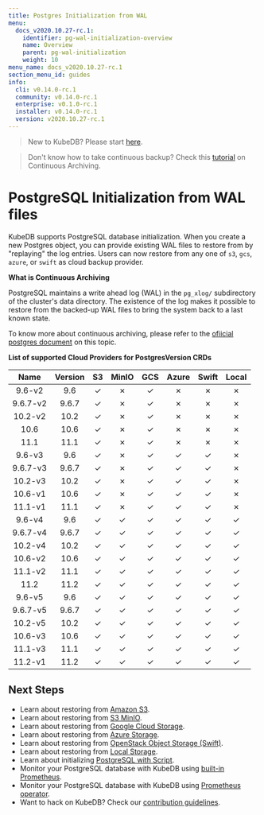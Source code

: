 ```yaml
---
title: Postgres Initialization from WAL
menu:
  docs_v2020.10.27-rc.1:
    identifier: pg-wal-initialization-overview
    name: Overview
    parent: pg-wal-initialization
    weight: 10
menu_name: docs_v2020.10.27-rc.1
section_menu_id: guides
info:
  cli: v0.14.0-rc.1
  community: v0.14.0-rc.1
  enterprise: v0.1.0-rc.1
  installer: v0.14.0-rc.1
  version: v2020.10.27-rc.1
---
```


> New to KubeDB? Please start [here](/docs/v2020.10.27-rc.1/README).

> Don't know how to take continuous backup?  Check this [tutorial](/docs/v2020.10.27-rc.1/guides/postgres/backup/wal/continuous_archiving) on Continuous Archiving.

# PostgreSQL Initialization from WAL files

KubeDB supports PostgreSQL database initialization. When you create a new Postgres object, you can provide existing WAL files to restore from by "replaying" the log entries. Users can now restore from any one of `s3`, `gcs`, `azure`, or `swift` as cloud backup provider.

**What is Continuous Archiving**

PostgreSQL maintains a write ahead log (WAL) in the `pg_xlog/` subdirectory of the cluster's data directory.  The existence of the log makes it possible to restore from the backed-up WAL files to bring the system back to a last known state.

To know more about continuous archiving, please refer to the [ofiicial postgres document](https://www.postgresql.org/docs/10/continuous-archiving.html) on this topic.

**List of supported Cloud Providers for PostgresVersion CRDs**

|   Name   | Version |  S3   | MinIO |  GCS  | Azure | Swift | Local |
| :------: | :-----: | :---: | :---: | :---: | :---: | :---: | :---: |
|  9.6-v2  |   9.6   |   ✓   |   ✗   |   ✓   |   ✗   |   ✗   |   ✗   |
| 9.6.7-v2 |  9.6.7  |   ✓   |   ✗   |   ✓   |   ✗   |   ✗   |   ✗   |
| 10.2-v2  |  10.2   |   ✓   |   ✗   |   ✓   |   ✗   |   ✗   |   ✗   |
|   10.6   |  10.6   |   ✓   |   ✗   |   ✓   |   ✗   |   ✗   |   ✗   |
|   11.1   |  11.1   |   ✓   |   ✗   |   ✓   |   ✗   |   ✗   |   ✗   |
|  9.6-v3  |   9.6   |   ✓   |   ✗   |   ✓   |   ✓   |   ✓   |   ✗   |
| 9.6.7-v3 |  9.6.7  |   ✓   |   ✗   |   ✓   |   ✓   |   ✓   |   ✗   |
| 10.2-v3  |  10.2   |   ✓   |   ✗   |   ✓   |   ✓   |   ✓   |   ✗   |
| 10.6-v1  |  10.6   |   ✓   |   ✗   |   ✓   |   ✓   |   ✓   |   ✗   |
| 11.1-v1  |  11.1   |   ✓   |   ✗   |   ✓   |   ✓   |   ✓   |   ✗   |
|  9.6-v4  |   9.6   |   ✓   |   ✓   |   ✓   |   ✓   |   ✓   |   ✓   |
| 9.6.7-v4 |  9.6.7  |   ✓   |   ✓   |   ✓   |   ✓   |   ✓   |   ✓   |
| 10.2-v4  |  10.2   |   ✓   |   ✓   |   ✓   |   ✓   |   ✓   |   ✓   |
| 10.6-v2  |  10.6   |   ✓   |   ✓   |   ✓   |   ✓   |   ✓   |   ✓   |
| 11.1-v2  |  11.1   |   ✓   |   ✓   |   ✓   |   ✓   |   ✓   |   ✓   |
|   11.2   |  11.2   |   ✓   |   ✓   |   ✓   |   ✓   |   ✓   |   ✓   |
|  9.6-v5  |   9.6   |   ✓   |   ✓   |   ✓   |   ✓   |   ✓   |   ✓   |
| 9.6.7-v5 |  9.6.7  |   ✓   |   ✓   |   ✓   |   ✓   |   ✓   |   ✓   |
| 10.2-v5  |  10.2   |   ✓   |   ✓   |   ✓   |   ✓   |   ✓   |   ✓   |
| 10.6-v3  |  10.6   |   ✓   |   ✓   |   ✓   |   ✓   |   ✓   |   ✓   |
| 11.1-v3  |  11.1   |   ✓   |   ✓   |   ✓   |   ✓   |   ✓   |   ✓   |
| 11.2-v1  |  11.2   |   ✓   |   ✓   |   ✓   |   ✓   |   ✓   |   ✓   |

## Next Steps

- Learn about restoring from [Amazon S3](/docs/v2020.10.27-rc.1/guides/postgres/initialization/wal/replay_from_s3).
- Learn about restoring from [S3 MinIO](/docs/v2020.10.27-rc.1/guides/postgres/initialization/wal/replay_from_minio).
- Learn about restoring from [Google Cloud Storage](/docs/v2020.10.27-rc.1/guides/postgres/initialization/wal/replay_from_gcs).
- Learn about restoring from [Azure Storage](/docs/v2020.10.27-rc.1/guides/postgres/initialization/wal/replay_from_azure).
- Learn about restoring from [OpenStack Object Storage (Swift)](/docs/v2020.10.27-rc.1/guides/postgres/initialization/wal/replay_from_swift).
- Learn about restoring from [Local Storage](/docs/v2020.10.27-rc.1/guides/postgres/initialization/wal/replay_from_local).
- Learn about initializing [PostgreSQL with Script](/docs/v2020.10.27-rc.1/guides/postgres/initialization/script_source).
- Monitor your PostgreSQL database with KubeDB using [built-in Prometheus](/docs/v2020.10.27-rc.1/guides/postgres/monitoring/using-builtin-prometheus).
- Monitor your PostgreSQL database with KubeDB using [Prometheus operator](/docs/v2020.10.27-rc.1/guides/postgres/monitoring/using-prometheus-operator).
- Want to hack on KubeDB? Check our [contribution guidelines](/docs/v2020.10.27-rc.1/CONTRIBUTING).
